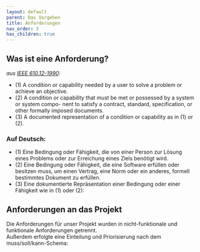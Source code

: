 ```yaml
---
layout: default
parent: Das Vorgehen
title: Anforderungen
nav_order: 3
has_children: true
---
```





## Was ist eine Anforderung?
_aus [IEEE 610.12-1990](https://standards.ieee.org/standard/610_12-1990.html):_
* (1) A condition or capability needed by a user to solve a problem or achieve an objective. 
* (2) A condition or capability that must be met or possessed by a system or system compo- nent to satisfy a  contract, standard, specification, or other formally imposed documents. 
* (3) A documented representation of a condition or capability as in (1) or (2). 

### Auf Deutsch:
* (1) Eine Bedingung oder Fähigkeit, die von einer Person zur Lösung eines Problems oder zur Erreichung eines Ziels benötigt wird. 
* (2) Eine Bedingung oder Fähigkeit, die eine Software erfüllen oder besitzen muss, um einen Vertrag, eine Norm oder ein anderes, formell bestimmtes Dokument zu erfüllen. 
* (3) Eine dokumentierte Repräsentation einer Bedingung oder einer Fähigkeit wie in (1) oder (2):

## Anforderungen an das Projekt
Die Anforderungen für unser Projekt wurden in nicht-funktionale und funktionale Anforderungen getrennt.<br /> Außerdem erfolgte eine Einteilung und Priorisierung nach dem muss/soll/kann-Schema:

